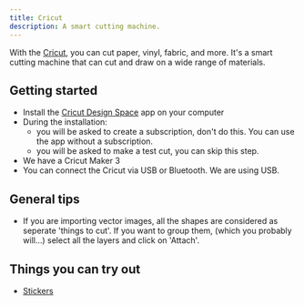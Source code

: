 ```yaml
---
title: Cricut
description: A smart cutting machine.
---
```


With the [Cricut](https://cricut.com/en-gb/), you can cut paper, vinyl, fabric, and more. It's a smart cutting machine that can cut and draw on a wide range of materials.

## Getting started

- Install the [Cricut Design Space](https://design.cricut.com/) app on your computer
- During the installation:
  - you will be asked to create a subscription, don't do this. You can use the app without a subscription.
  - you will be asked to make a test cut, you can skip this step.
- We have a Cricut Maker 3
- You can connect the Cricut via USB or Bluetooth. We are using USB.

## General tips

- If you are importing vector images, all the shapes are considered as seperate 'things to cut'. If you want to group them, (which you probably will...) select all the layers and click on 'Attach'.

## Things you can try out

- [Stickers](/docs/cricut/stickers)
